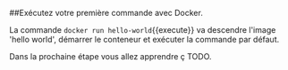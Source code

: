 ##Exécutez votre première commande avec Docker.

La commande `docker run hello-world`{{execute}} va descendre l'image 'hello world', démarrer le conteneur et exécuter la commande par défaut.

Dans la prochaine étape vous allez apprendre ç TODO.
